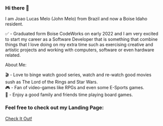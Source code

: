 ### Hi there 👋

I am Joao Lucas Melo (John Melo) from Brazil and now a Boise Idaho resident.

✅ - Graduated form Boise CodeWorks on early 2022 and I am very excited to start my career as a Software Developer that is something that combine things that I love doing on my extra time such as exercising creative and artistic projects and working with computers, software or even hardware related.


About Me:

🎬 - Love to binge watch good series, watch and re-watch good movies sush as The Lord of the Rings and Star Wars. <br>
🎮 - Fan of video-games like RPGs and even some E-Sports games. <br>
🎲 - Enjoy a good family and friends time playing board games. <br>

### Feel free to check out my Landing Page:

[Check It Out!](https://johnmelodev.com/#/)

